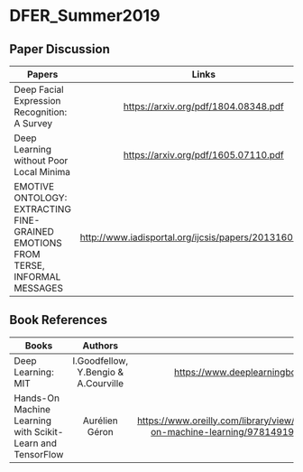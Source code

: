 # DFER_Summer2019

## Paper Discussion
| Papers        | Links         | Summary  |
| ------------- |:-------------:| --------:|
| Deep Facial Expression Recognition: A Survey    | https://arxiv.org/pdf/1804.08348.pdf | - |
| Deep Learning without Poor Local Minima      | https://arxiv.org/pdf/1605.07110.pdf    | - |
|EMOTIVE ONTOLOGY: EXTRACTING FINE-GRAINED EMOTIONS FROM TERSE, INFORMAL MESSAGES |http://www.iadisportal.org/ijcsis/papers/2013160208.pdf | - |

## Book References
| Books         | Authors         | Links  |
| ------------- |:-------------:| --------:|
| Deep Learning: MIT  | I.Goodfellow, Y.Bengio & A.Courville  | https://www.deeplearningbook.org/ |
| Hands-On Machine Learning with Scikit-Learn and TensorFlow  |  Aurélien Géron  | https://www.oreilly.com/library/view/hands-on-machine-learning/9781491962282/ |
